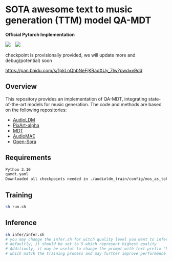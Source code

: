 # SOTA awesome text to music generation (TTM) model QA-MDT

**Official Pytorch Implementation**

<a href="https://arxiv.org/pdf/2405.15863"><img src="https://img.shields.io/static/v1?label=Paper&message=QA-MDT&color=red&logo=arxiv"></a> &ensp;
<a href="[qa-mdt.github.io](https://qa-mdt.github.io/)"><img src="https://img.shields.io/static/v1?label=Demo&message=QA-MDT&color=yellow&logo=github.io"></a> &ensp;

checkpoint is provisionally provided, we will update more and debug(potential) soon

https://pan.baidu.com/s/1pkLnQhbNeFjKRadXUy_7Iw?pwd=v9dd  

## Overview

This repository provides an implementation of QA-MDT, integrating state-of-the-art models for music generation. The code and methods are based on the following repositories:

- [AudioLDM](https://github.com/haoheliu/AudioLDM-training-finetuning)
- [PixArt-alpha](https://github.com/PixArt-alpha/PixArt-alpha)
- [MDT](https://github.com/sail-sg/MDT)
- [AudioMAE](https://github.com/facebookresearch/AudioMAE)
- [Open-Sora](https://github.com/hpcaitech/Open-Sora)

## Requirements
```bash
Python 3.10
qamdt.yaml
Downloaded all checkpoints needed in ./audioldm_train/config/mos_as_token/qa_mdt.yaml and offset_pretrained_checkpoints.json
```

## Training

```bash
sh run.sh
```

## Inference

```bash
sh infer/infer.sh
# you may change the infer.sh for witch quality level you want to infer
# defaultly, it should be set to 5 which represent highest quality
# Additionly, it may be useful to change the prompt with text prefix "high quality", 
# which match the training process and may further improve performance
```

